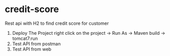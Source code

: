 # credit-score
Rest api with H2 to find credit score for customer

1) Deploy The Project
  right click on the project -> Run As -> Maven build -> tomcat7:run 
2) Test API from postman
3) Test API from web
